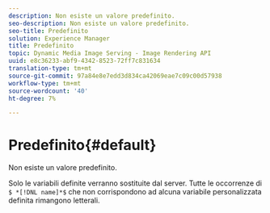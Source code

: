 ```yaml
---
description: Non esiste un valore predefinito.
seo-description: Non esiste un valore predefinito.
seo-title: Predefinito
solution: Experience Manager
title: Predefinito
topic: Dynamic Media Image Serving - Image Rendering API
uuid: e8c36233-abf9-4342-8523-72ff7c831634
translation-type: tm+mt
source-git-commit: 97a84e8e7edd3d834ca42069eae7c09c00d57938
workflow-type: tm+mt
source-wordcount: '40'
ht-degree: 7%

---
```



# Predefinito{#default}

Non esiste un valore predefinito.

Solo le variabili definite verranno sostituite dal server. Tutte le occorrenze di `$ *[!DNL name]*$` che non corrispondono ad alcuna variabile personalizzata definita rimangono letterali.
